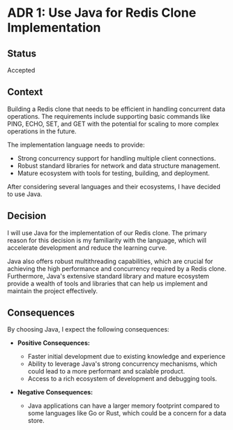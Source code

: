 # ADR 1: Use Java for Redis Clone Implementation

## Status

Accepted

## Context

Building a Redis clone that needs to be efficient in handling concurrent data operations. The requirements include supporting basic commands like PING, ECHO, SET, and GET with the potential for scaling to more complex operations in the future.

The implementation language needs to provide:

- Strong concurrency support for handling multiple client connections.
- Robust standard libraries for network and data structure management.
- Mature ecosystem with tools for testing, building, and deployment.

After considering several languages and their ecosystems, I have decided to use Java.

## Decision

I will use Java for the implementation of our Redis clone. The primary reason for this decision is my familiarity with the language, which will accelerate development and reduce the learning curve.

Java also offers robust multithreading capabilities, which are crucial for achieving the high performance and concurrency required by a Redis clone. Furthermore, Java's extensive standard library and mature ecosystem provide a wealth of tools and libraries that can help us implement and maintain the project effectively.

## Consequences

By choosing Java, I expect the following consequences:

- **Positive Consequences:**
    - Faster initial development due to existing knowledge and experience
    - Ability to leverage Java's strong concurrency mechanisms, which could lead to a more performant and scalable product.
    - Access to a rich ecosystem of development and debugging tools.

- **Negative Consequences:**
    - Java applications can have a larger memory footprint compared to some languages like Go or Rust, which could be a concern for a data store.

